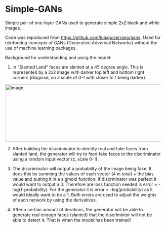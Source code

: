 # Simple-GANs
Simple pair of one-layer GANs used to generate simple 2x2 black and white images.

Code was repoduced from https://github.com/luisguiserrano/gans. Used for reinforcing concepts of GANs (Generative Adversial Networks) without the use of machine learning packages.

Background for understanding and using the model:
1. In "Slanted Land" faces are slanted at a 45 degree angle. This is represented by a 2x2 image with darker top left and bottom right corners (diagonal, on a scale of 0-1 with closer to 1 being darker).

<img width="790" height="186" alt="Image" src="https://github.com/user-attachments/assets/421e1ee1-c605-494a-9626-18b66eed4a60" />

2. After building the discriminator to identify real and fake faces from slanted land, the generator will try to feed fake faces to the discriminator using a random input vector (z, scale 0-1).
   
3. The discriminator will output a probability of the image being fake. It does this by summing the values of each vector (4 in total) + the bias value and putting it in a sigmoid function. If discrminator was perfect it would want to output a 0. Therefore are loss function needed is error = -log(1-probability). For the generator it is error = -log(probability) as it would ideally want to be a 1. Both errors are used to adjust the weights of each network by using the derivatives.

4. After a certain amount of iterations, the generator will be able to generate real enough faces (slanted) that the discrimintor will not be able to detect it. That is when the model has been trained!


